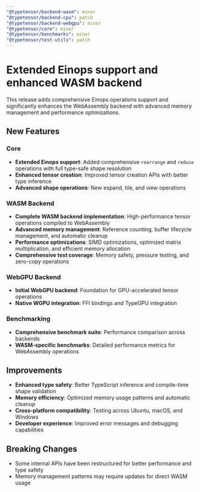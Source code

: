 ```yaml
---
"@typetensor/backend-wasm": minor
"@typetensor/backend-cpu": patch
"@typetensor/backend-webgpu": minor
"@typetensor/core": minor
"@typetensor/benchmarks": minor
"@typetensor/test-utils": patch
---
```


# Extended Einops support and enhanced WASM backend

This release adds comprehensive Einops operations support and significantly enhances the WebAssembly backend with advanced memory management and performance optimizations.

## New Features

### Core
- **Extended Einops support**: Added comprehensive `rearrange` and `reduce` operations with full type-safe shape resolution
- **Enhanced tensor creation**: Improved tensor creation APIs with better type inference
- **Advanced shape operations**: New expand, tile, and view operations

### WASM Backend
- **Complete WASM backend implementation**: High-performance tensor operations compiled to WebAssembly
- **Advanced memory management**: Reference counting, buffer lifecycle management, and automatic cleanup
- **Performance optimizations**: SIMD optimizations, optimized matrix multiplication, and efficient memory allocation
- **Comprehensive test coverage**: Memory safety, pressure testing, and zero-copy operations

### WebGPU Backend
- **Initial WebGPU backend**: Foundation for GPU-accelerated tensor operations
- **Native WGPU integration**: FFI bindings and TypeGPU integration

### Benchmarking
- **Comprehensive benchmark suite**: Performance comparison across backends
- **WASM-specific benchmarks**: Detailed performance metrics for WebAssembly operations

## Improvements

- **Enhanced type safety**: Better TypeScript inference and compile-time shape validation
- **Memory efficiency**: Optimized memory usage patterns and automatic cleanup
- **Cross-platform compatibility**: Testing across Ubuntu, macOS, and Windows
- **Developer experience**: Improved error messages and debugging capabilities

## Breaking Changes

- Some internal APIs have been restructured for better performance and type safety
- Memory management patterns may require updates for direct WASM usage
